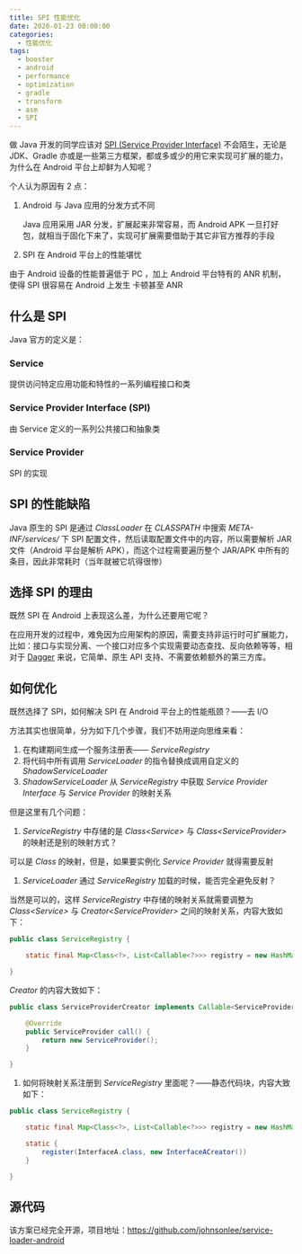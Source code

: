 ```yaml
---
title: SPI 性能优化
date: 2020-01-23 00:00:00
categories:
  - 性能优化
tags:
  - booster
  - android
  - performance
  - optimization
  - gradle
  - transform
  - asm
  - SPI
---
```


做 Java 开发的同学应该对 [SPI (Service Provider Interface)](https://docs.oracle.com/javase/tutorial/ext/basics/spi.html) 不会陌生，无论是 JDK、Gradle 亦或是一些第三方框架，都或多或少的用它来实现可扩展的能力，为什么在 Android 平台上却鲜为人知呢？

个人认为原因有 2 点：

1. Android 与 Java 应用的分发方式不同

    Java 应用采用 JAR 分发，扩展起来非常容易，而 Android APK 一旦打好包，就相当于固化下来了，实现可扩展需要借助于其它非官方推荐的手段

1. SPI 在 Android 平台上的性能堪忧

  由于 Android 设备的性能普遍低于 PC ，加上 Android 平台特有的 ANR 机制，使得 SPI 很容易在 Android 上发生 卡顿甚至 ANR

## 什么是 SPI

Java 官方的定义是：

### Service

提供访问特定应用功能和特性的一系列编程接口和类

### Service Provider Interface (SPI)

由 Service 定义的一系列公共接口和抽象类

### Service Provider

SPI 的实现

## SPI 的性能缺陷

Java 原生的 SPI 是通过 *ClassLoader* 在 *CLASSPATH* 中搜索 *META-INF/services/* 下 SPI 配置文件，然后读取配置文件中的内容，所以需要解析 JAR 文件（Android 平台是解析 APK），而这个过程需要遍历整个 JAR/APK 中所有的条目，因此非常耗时（当年就被它坑得很惨）

## 选择 SPI 的理由

既然 SPI 在 Android 上表现这么差，为什么还要用它呢？

在应用开发的过程中，难免因为应用架构的原因，需要支持非运行时可扩展能力，比如：接口与实现分离、一个接口对应多个实现需要动态查找、反向依赖等等，相对于 [Dagger](https://github.com/google/dagger) 来说，它简单、原生 API 支持、不需要依赖额外的第三方库。

## 如何优化

既然选择了 SPI，如何解决 SPI 在 Android 平台上的性能瓶颈？——去 I/O

方法其实也很简单，分为如下几个步骤，我们不妨用逆向思维来看：

1. 在构建期间生成一个服务注册表—— *ServiceRegistry*
1. 将代码中所有调用 *ServiceLoader* 的指令替换成调用自定义的 *ShadowServiceLoader*
1. *ShadowServiceLoader* 从 *ServiceRegistry* 中获取 *Service Provider Interface* 与 *Service Provider* 的映射关系

但是这里有几个问题：

1. *ServiceRegistry* 中存储的是 *Class&lt;Service&gt;* 与 *Class&lt;ServiceProvider&gt;* 的映射还是别的映射方式？

  可以是 *Class* 的映射，但是，如果要实例化 *Service Provider* 就得需要反射

1. *ServiceLoader* 通过 *ServiceRegistry* 加载的时候，能否完全避免反射？

  当然是可以的，这样 *ServiceRegistry* 中存储的映射关系就需要调整为 *Class&lt;Service&gt;* 与 *Creator&lt;ServiceProvider&gt;* 之间的映射关系，内容大致如下：

  ```java
  public class ServiceRegistry {

      static final Map<Class<?>, List<Callable<?>>> registry = new HashMap<>();

  }
  ```

  *Creator* 的内容大致如下：

  ```java
  public class ServiceProviderCreator implements Callable<ServiceProvider> {

      @Override
      public ServiceProvider call() {
          return new ServiceProvider();
      }

  }
  ```

1. 如何将映射关系注册到 *ServiceRegistry* 里面呢？——静态代码块，内容大致如下：

  ```java
  public class ServiceRegistry {

      static final Map<Class<?>, List<Callable<?>>> registry = new HashMap<>();

      static {
          register(InterfaceA.class, new InterfaceACreator())
      }

  }
  ```

## 源代码

该方案已经完全开源，项目地址：https://github.com/johnsonlee/service-loader-android
